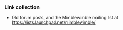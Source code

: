 ### Link collection 

* Old forum posts, and the Mimblewimble mailing list at https://lists.launchpad.net/mimblewimble/
